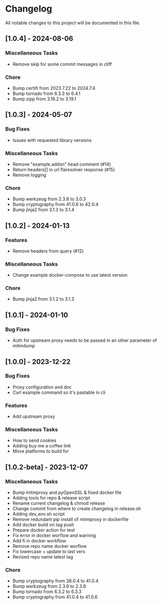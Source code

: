 # Changelog

All notable changes to this project will be documented in this file.

## [1.0.4] - 2024-08-06

### Miscellaneous Tasks

- Remove skip for some commit messages in cliff

### Chore

- Bump certifi from 2023.7.22 to 2024.7.4
- Bump tornado from 6.3.3 to 6.4.1
- Bump zipp from 3.16.2 to 3.19.1

## [1.0.3] - 2024-05-07

### Bug Fixes

- Issues with requested library versions

### Miscellaneous Tasks

- Remove "example.addon" head comment (#14)
- Return headers[] in url flaresolver response (#15)
- Remove logging

### Chore

- Bump werkzeug from 2.3.8 to 3.0.3
- Bump cryptography from 41.0.6 to 42.0.4
- Bump jinja2 from 3.1.3 to 3.1.4

## [1.0.2] - 2024-01-13

### Features

- Remove headers from query (#12)

### Miscellaneous Tasks

- Change example docker-compose to use latest version

### Chore

- Bump jinja2 from 3.1.2 to 3.1.3

## [1.0.1] - 2024-01-10

### Bug Fixes

- Auth for upstream proxy needs to be passed in an other parameter of mitmdump

## [1.0.0] - 2023-12-22

### Bug Fixes

- Proxy configuration and doc
- Curl example command so it's pastable in cli

### Features

- Add upstream proxy

### Miscellaneous Tasks

- How to send cookies
- Adding buy me a coffee link
- Move platforms to build for

## [1.0.2-beta] - 2023-12-07

### Miscellaneous Tasks

- Bump mitmproxy and pyOpenSSL & fixed docker file
- Adding tools for repo & release script
- Rename current changelog & chmod release
- Change commit from where to create changelog in release.sh
- Adding dev_env.sh script
- Remove redundant pip install of mitmproxy in dockerfile
- Add docker build on tag push
- Prepare docker action for test
- Fix error in docker worflow and warning
- Add fi in docker workflow
- Remove repo name docker worflow
- Fix lowercase + update to last vers
- Revised repo name latest tag

### Chore

- Bump cryptography from 38.0.4 to 41.0.4
- Bump werkzeug from 2.3.6 to 2.3.8
- Bump tornado from 6.3.2 to 6.3.3
- Bump cryptography from 41.0.4 to 41.0.6

<!-- generated by git-cliff -->
